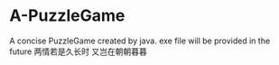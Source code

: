 # A-PuzzleGame
A concise PuzzleGame created by java.
exe file will be provided in the future
两情若是久长时
又岂在朝朝暮暮
